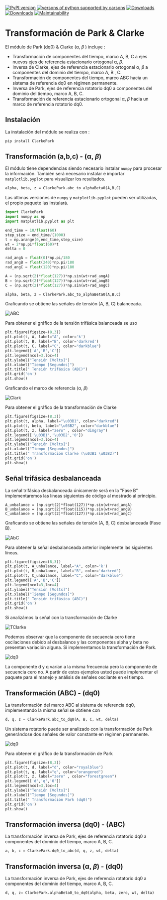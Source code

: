 [![PyPI version](https://badge.fury.io/py/ClarkePark.svg)](https://badge.fury.io/py/ClarkePark)
[![versons of python supported by carsons](https://img.shields.io/badge/python-3%20%7C%203.5%20%7C%203.6%20%7C%203.7%20%7C%203.8%20%7C%203.9-blue)](https://pypi.org/project/ClarkePark/)
[![Downloads](https://pepy.tech/badge/clarkepark)](https://pepy.tech/project/clarkepark)
[![Downloads](https://pepy.tech/badge/clarkepark/month)](https://pepy.tech/project/clarkepark)
[![Maintainability](https://api.codeclimate.com/v1/badges/6abceb2a140780c13d17/maintainability)](https://codeclimate.com/github/jacometoss/ClarkePark/maintainability)

# Transformación de Park & Clarke

El módulo de Park (dq0) & Clarke (α, *β* ) incluye :

- Transformación de  componentes del tiempo, marco  A, B, C  a ejes nuevos ejes de referencia estacionario ortogonal   α, *β*.
- Inversa de Clarke, ejes de referencia estacionario ortogonal  α, *β*  a  componentes del dominio del tiempo, marco  A, B , C.
- Transformación de componentes  del tiempo, marco ABC hacia un sistema de referencia dq0 en régimen permanente.
- Inversa de Park, ejes de referencia rotatorio dq0 a componentes  del dominio del tiempo, marco A, B, C.
- Transformación de referencia estacionario ortogonal α, *β* hacia un marco de referencia rotatorio dq0.

## Instalación

La instalación del módulo se realiza con :

```Python
pip install ClarkePark
```

## Transformación (a,b,c) - (α, *β*)

El módulo tiene dependencias siendo necesario instalar `numpy` para procesar la información. También será necesario instalar e importar `matplotlib.pyplot` para visualizar los resultados.

```tex
alpha, beta, z = ClarkePark.abc_to_alphaBeta0(A,B,C)
```

Las últimas versiones de `numpy` y `matplotlib.pyplot`  pueden ser utilizadas, el propio paquete las instalará.

```python
import ClarkePark
import numpy as np
import matplotlib.pyplot as plt

end_time = 10/float(60)
step_size = end_time/(1000)
t = np.arange(0,end_time,step_size)
wt = 2*np.pi*float(60)*t
delta = 0

rad_angA = float(0)*np.pi/180
rad_angB = float(240)*np.pi/180
rad_angC = float(120)*np.pi/180

A = (np.sqrt(2)*float(127))*np.sin(wt+rad_angA)
B = (np.sqrt(2)*float(127))*np.sin(wt+rad_angB)
C = (np.sqrt(2)*float(127))*np.sin(wt+rad_angC)

alpha, beta, z = ClarkePark.abc_to_alphaBeta0(A,B,C)
```

Graficando se obtiene las señales de tensión (A, B, C) balanceada.

<img src="https://i.ibb.co/FnrF4KY/Fig01.png" alt="ABC"  />

Para obtener el gráfico de la tensión trifásica balanceada se uso

```python
plt.figure(figsize=(8,3))
plt.plot(t, A, label="A", color='k')
plt.plot(t, B, label="B", color='darkred')
plt.plot(t, C, label="C", color="darkblue")
plt.legend(['A','B','C'])
plt.legend(ncol=3,loc=4)
plt.ylabel("Tensión [Volts]")
plt.xlabel("Tiempo [Segundos]")
plt.title(" Tensión trifásica (ABC)")
plt.grid('on')
plt.show()
```

Graficando el marco de referencia (α, *β*)

<img src="https://i.ibb.co/BfDjDrj/Fig02.png" alt="Clark" />

Para obtener el gráfico de la transformación de Clarke

```python
plt.figure(figsize=(8,3))
plt.plot(t, alpha, label="\u03B1", color="darkred")
plt.plot(t, beta, label="\u03B2", color="darkblue")
plt.plot(t, z, label="zero" , color="dimgray")
plt.legend(['\u03B1','\u03B2','0'])
plt.legend(ncol=3,loc=4)
plt.ylabel("Tensión [Volts]")
plt.xlabel("Tiempo [Segundos]")
plt.title(" Transformación Clarke (\u03B1 \u03B2)")
plt.grid('on')
plt.show()
```

## Señal trifásica desbalanceada

La señal trifásica desbalanceada únicamente será en la "Fase B" implementaremos las líneas siguientes de código al mostrado al principio.

```
A_unbalance = (np.sqrt(2)*float(127))*np.sin(wt+rad_angA)
B_unbalance = (np.sqrt(2)*float(115))*np.sin(wt+rad_angB)
C_unbalance = (np.sqrt(2)*float(127))*np.sin(wt+rad_angC)
```

Graficando se obtiene las señales de tensión (A, B, C) desbalanceada (Fase B).

![AbC](https://i.ibb.co/gWsM4xw/Fig02abc-Unbalance.png)

Para obtener la señal desbalanceada anterior implemente las siguientes líneas.

```python
plt.figure(figsize=(8,3))
plt.plot(t, A_unbalance, label="A", color='k')
plt.plot(t, B_unbalance, label="B", color='darkred')
plt.plot(t, C_unbalance, label="C", color="darkblue")
plt.legend(['A','B','C'])
plt.legend(ncol=3,loc=4)
plt.ylabel("Tensión [Volts]")
plt.xlabel("Tiempo [Segundos]")
plt.title(" Tensión trifásica (ABC)")
plt.grid('on')
plt.show()
```

Si analizámos la señal con la transformación de Clarke

![TClarke](https://i.ibb.co/XXYSsrn/Fig02-Unbalance.png)

Podemos observar que la componente de secuencia cero tiene oscilaciones debido al desbalance y las componentes alpha y beta no presentan variación alguna. Si implementamos la transformación de Park.

![dq0](https://i.ibb.co/N3mywNs/Fig03-abc-Unbalance.png)

La componente d y  q varían a la misma frecuencia pero la componente de secuencia cero no. A partir de estos ejemplos usted puede implementar el paquete para el manejo y análisis de señales oscilante en el tiempo.



## Transformación (ABC) - (dq0)

La transformación del marco ABC al sistema de referencia dq0, implementando la misma señal se obtiene con

```python
d, q, z = ClarkePark.abc_to_dq0(A, B, C, wt, delta)
```

Un sistema rotatorio puede ser analizado con la transformación de Park generándose dos señales de valor constante  en régimen permanente.

<img src="https://i.ibb.co/hsJMd1p/Fig03-abc-balance.png" alt="dq0"  />

Para obtener el gráfico de la transformación de Park

```python
plt.figure(figsize=(8,3))
plt.plot(t, d, label="d", color="royalblue")
plt.plot(t, q, label="q", color="orangered")
plt.plot(t, z, label="zero" , color="forestgreen")
plt.legend(['d','q','0'])
plt.legend(ncol=3,loc=4)
plt.ylabel("Tensión [Volts]")
plt.xlabel("Tiempo [Segundos]")
plt.title(" Transformación Park (dq0)")
plt.grid('on')
plt.show()
```



## Transformación inversa (dq0) - (ABC)

La transformación inversa de Park, ejes de referencia rotatorio dq0 a componentes  del dominio del tiempo, marco A, B, C.

```python
a, b, c = ClarkePark.dq0_to_abc(d, q, z, wt, delta)
```

## Transformación inversa (α, *β*) - (dq0)

La transformación inversa de Park, ejes de referencia rotatorio dq0 a componentes  del dominio del tiempo, marco A, B, C.

```python
d, q, z= ClarkePark.alphaBeta0_to_dq0(alpha, beta, zero, wt, delta)
```

